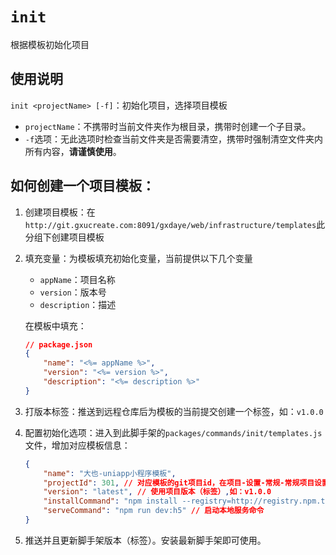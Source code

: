 # `init`

根据模板初始化项目

## 使用说明

`init <projectName> [-f]`：初始化项目，选择项目模板

-   `projectName`：不携带时当前文件夹作为根目录，携带时创建一个子目录。
-   `-f`选项：无此选项时检查当前文件夹是否需要清空，携带时强制清空文件夹内所有内容，**请谨慎使用**。

## 如何创建一个项目模板：

1.  创建项目模板：在`http://git.gxucreate.com:8091/gxdaye/web/infrastructure/templates`此分组下创建项目模板
2.  填充变量：为模板填充初始化变量，当前提供以下几个变量

    -   `appName`：项目名称
    -   `version`：版本号
    -   `description`：描述

    在模板中填充：

    ```json
    // package.json
    {
        "name": "<%= appName %>",
        "version": "<%= version %>",
        "description": "<%= description %>"
    }
    ```

3.  打版本标签：推送到远程仓库后为模板的当前提交创建一个标签，如：`v1.0.0`
4.  配置初始化选项：进入到此脚手架的`packages/commands/init/templates.js`文件，增加对应模板信息：

    ```json
    {
        "name": "大也-uniapp小程序模板",
        "projectId": 301, // 对应模板的git项目id，在项目-设置-常规-常规项目设置中查看
        "version": "latest", // 使用项目版本（标签）,如：v1.0.0
        "installCommand": "npm install --registry=http://registry.npm.taobao.org/", // 安装依赖命令
        "serveCommand": "npm run dev:h5" // 启动本地服务命令
    }
    ```

5.  推送并且更新脚手架版本（标签）。安装最新脚手架即可使用。
